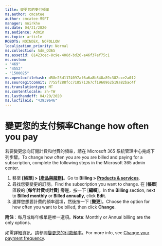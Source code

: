 ```yaml
---
title: 變更您的支付頻率
ms.author: cmcatee
author: cmcatee-MSFT
manager: mnirkhe
ms.date: 04/21/2020
ms.audience: Admin
ms.topic: article
ROBOTS: NOINDEX, NOFOLLOW
localization_priority: Normal
ms.collection: Adm_O365
ms.assetid: 81423cec-8c9e-408d-bd26-a46f37ef75c1
ms.custom:
- "469"
- "4552"
- "1500025"
ms.openlocfilehash: d58e23d1174097af6a6a8b548a89c382cce2a012
ms.sourcegitcommit: 7755f288fcc718571367cf1960962b19a82bac4f
ms.translationtype: MT
ms.contentlocale: zh-TW
ms.lasthandoff: 04/29/2020
ms.locfileid: "43939646"
---
```

# <a name="change-how-often-you-pay"></a><span data-ttu-id="30216-102">變更您的支付頻率</span><span class="sxs-lookup"><span data-stu-id="30216-102">Change how often you pay</span></span>

<span data-ttu-id="30216-103">若要變更您向訂閱計費和付費的頻率，請在 Microsoft 365 系統管理中心完成下列步驟。</span><span class="sxs-lookup"><span data-stu-id="30216-103">To change how often you are you are billed and paying for a subscription, complete the following steps in the Microsoft 365 admin center.</span></span> 
1. <span data-ttu-id="30216-104">移至 **[帳單] > [[產品與服務](https://go.microsoft.com/fwlink/p/?linkid=842054)]**。</span><span class="sxs-lookup"><span data-stu-id="30216-104">Go to **Billing > [Products & services](https://go.microsoft.com/fwlink/p/?linkid=842054)**.</span></span>
2. <span data-ttu-id="30216-105">尋找您要變更的訂閱。</span><span class="sxs-lookup"><span data-stu-id="30216-105">Find the subscription you want to change.</span></span> <span data-ttu-id="30216-106">在 [**帳單**] 區段的 [**每年計費**或**計費**] 旁邊，按一下 [**編輯**]。</span><span class="sxs-lookup"><span data-stu-id="30216-106">In the **Billing** section, next to **Billed monthly** or **Billed annually**, click **Edit**.</span></span> 
3. <span data-ttu-id="30216-107">選擇您想要計費的頻率選項，然後按一下 [**變更**]。</span><span class="sxs-lookup"><span data-stu-id="30216-107">Choose the option for how often you want to be billed, then click **Change**.</span></span>

<span data-ttu-id="30216-108">**附注**：每月或每年帳單是唯一選項。</span><span class="sxs-lookup"><span data-stu-id="30216-108">**Note**: Monthly or Annual billing are the only options.</span></span>

<span data-ttu-id="30216-109">如需詳細資訊，請參閱[變更您的付款頻率](https://docs.microsoft.com/microsoft-365/commerce/billing-and-payments/change-payment-frequency?view=o365-worldwide)。</span><span class="sxs-lookup"><span data-stu-id="30216-109">For more info, see [Change your payment frequency](https://docs.microsoft.com/microsoft-365/commerce/billing-and-payments/change-payment-frequency?view=o365-worldwide).</span></span>
